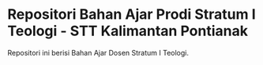 # Repositori Bahan Ajar Prodi Stratum I Teologi - STT Kalimantan Pontianak
Repositori ini berisi Bahan Ajar Dosen Stratum I Teologi.
